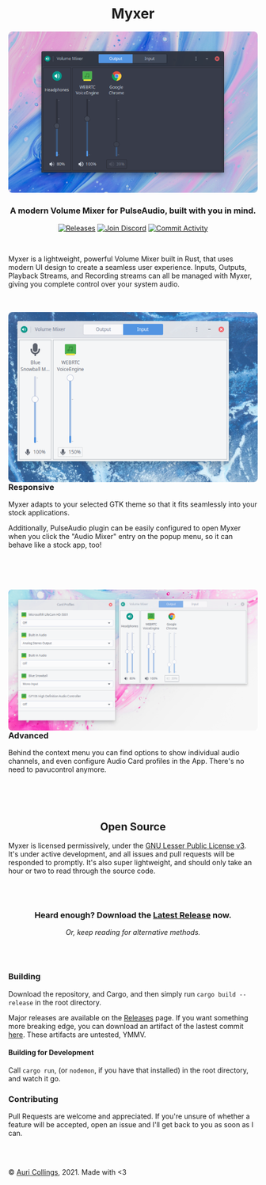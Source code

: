 <h1 align="center">Myxer</h1>

<p align="center">
  <img src="https://raw.githubusercontent.com/Aurailus/Myxer/master/media/myxer_dark.png">
</p>

<h3 align="center">A modern Volume Mixer for PulseAudio, built with you in mind.</h2>

<p align="center">
  <a href="https://github.com/Aurailus/Myxer/releases"><img src="https://github.com/Aurailus/Myxer/workflows/release/badge.svg" alt="Releases"/></a>
  <a href="https://aurail.us/discord"><img src="https://img.shields.io/discord/416379773976051712.svg?color=7289DA&label=discord&logo=discord&logoColor=white&labelColor=2A3037" alt="Join Discord"/></a>
  <a href="https://github.com/Aurailus/Myxer/commits/master"><img src="https://img.shields.io/github/commit-activity/m/aurailus/myxer.svg?logo=github&labelColor=2A3037&label=commit%20activity" alt="Commit Activity"/></a>
</p>

<br>

Myxer is a lightweight, powerful Volume Mixer built in Rust, that uses modern UI design to create a seamless user experience. Inputs, Outputs, Playback Streams, and Recording streams can all be managed with Myxer, giving you complete control over your system audio.

<br>
<br>

<img src="https://raw.githubusercontent.com/Aurailus/Myxer/master/media/myxer_light.png" align="left" width="625">

### Responsive

Myxer adapts to your selected GTK theme so that it fits seamlessly into your stock applications.

Additionally, PulseAudio plugin can be easily configured to open Myxer when you click the "Audio Mixer" entry on the popup menu, so it can behave like a stock app, too!

<br clear="left">
<br>
<br>
<br>

<img src="https://raw.githubusercontent.com/Aurailus/Myxer/master/media/myxer_advanced.png" align="right" width="650">

### Advanced

Behind the context menu you can find options to show individual audio channels, and even configure Audio Card profiles in the App. There's no need to pavucontrol anymore.

<br clear="right">
<br>
<br>

<h2 align="center">Open Source</h2>

Myxer is licensed permissively, under the [GNU Lesser Public License v3](https://github.com/Aurailus/Myxer/blob/master/LICENSE.md). It's under active development, and all issues and pull requests will be responded to promptly. It's also super lightweight, and should only take an hour or two to read through the source code.

<br>
<br>

<h3 align="center">Heard enough? Download the <a href="https://github.com/Aurailus/Myxer/releases">Latest Release</a> now.</h3>

<p align="center"><em>Or, keep reading for alternative methods.</em></p>

<br>
<br>

### Building

Download the repository, and Cargo, and then simply run `cargo build --release` in the root directory.

Major releases are available on the [Releases](https://github.com/Aurailus/Myxer/releases) page. If you want something more breaking edge, you can download an artifact of the lastest commit [here](https://nightly.link/Aurailus/myxer/workflows/release/master/Myxer.zip). These artifacts are untested, YMMV.

#### Building for Development 

Call `cargo run`, (or `nodemon`, if you have that installed) in the root directory, and watch it go.

### Contributing
 
Pull Requests are welcome and appreciated. If you're unsure of whether a feature will be accepted, open an issue and I'll get back to you as soon as I can.  

<br>
<br>

&copy; [Auri Collings](https://twitter.com/Aurailus), 2021. Made with <3


